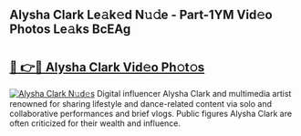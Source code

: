 ## Alysha Clark Le𝚊k𝚎d N𝚞𝚍e - Part-1YM Vid𝚎o Photos Le𝚊ks BcEAg

# <h2><a href="http://fbdr3z7.evod.top/?m=Alysha+Clark">🔗 👉🔴 Alysha Clark Vid𝚎o Ph𝚘t𝚘s</a></h2>

[![Alysha Clark N𝚞d𝚎s](https://i.imgur.com/8V9OHl7.gif)](http://fbdr3z7.evod.top/?m=Alysha+Clark)
Digital influencer Alysha Clark and multimedia artist renowned for sharing lifestyle and dance-related content via solo and collaborative performances and brief vlogs. Public figures Alysha Clark are often criticized for their wealth and influence. 
